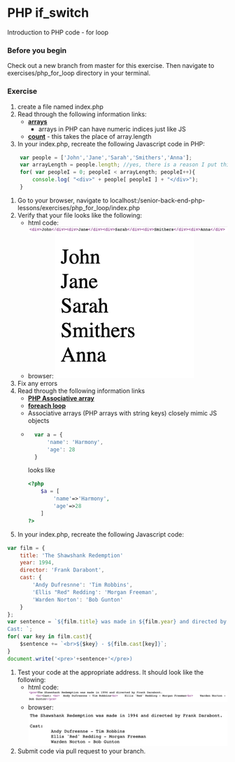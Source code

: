 # PHP if_switch

Introduction to PHP code - for loop

### Before you begin

Check out a new branch from master for this exercise.  Then navigate to exercises/php_for_loop directory in your terminal.

### Exercise

1. create a file named index.php
1. Read through the following information links:
	* [**arrays**](https://www.php.net/manual/en/control-structures.for.php)
        * arrays in PHP can have numeric indices just like JS
	* [**count**](https://www.php.net/manual/en/function.count.php) - this takes the place of array.length
1. In your index.php, recreate the following Javascript code in PHP:
```javascript
    var people = ['John','Jane','Sarah','Smithers','Anna'];
	var arrayLength = people.length; //yes, there is a reason I put this here for PHP
	for( var peopleI = 0; peopleI < arrayLength; peopleI++){
        console.log( "<div>" + people[ peopleI ] + "</div>");
    }
```
1. Go to your browser, navigate to localhost:/senior-back-end-php-lessons/exercises/php_for_loop/index.php
1. Verify that your file looks like the following: 
    * html code: ![people list loop code](../../demoassets/loop_1html.png)
    * browser: ![people list loop code](../../demoassets/loop_1output.png)
1. Fix any errors
1. Read through the following information links
    * [**PHP Associative array**](https://www.geeksforgeeks.org/associative-arrays-in-php/)
    * [**foreach loop**](https://www.php.net/manual/en/control-structures.foreach.php)
	* Associative arrays (PHP arrays with string keys) closely mimic JS objects
    * ```javascript
        var a = {
            'name': 'Harmony',
            'age': 28
        }
        ```
        looks like
        ```php
        <?php
            $a = [
                'name'=>'Harmony',
                'age'=>28
            ]
        ?>
1. In your index.php, recreate the following Javascript code:
```Javascript
var film = {
    title: 'The Shawshank Redemption'
    year: 1994,
    director: 'Frank Darabont',
    cast: {
        'Andy Dufresnne': 'Tim Robbins',
        'Ellis "Red" Redding': 'Morgan Freeman',
        'Warden Norton': 'Bob Gunton'
    }
};
var sentence = `${film.title} was made in ${film.year} and directed by ${film.director}.<br>
Cast: `;
for( var key in film.cast){
    $sentence += `<br>${$key} - ${film.cast[key]}`;
}
document.write('<pre>'+sentence+'</pre>)
```
1. Test your code at the appropriate address.  It should look like the following:
    * html code: ![movie data html](../../demoassets/loop_2html.png)
    * browser: ![movie data browser](../../demoassets/loop_2output.png)
1. Submit code via pull request to your branch.





